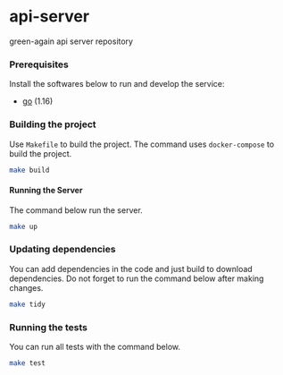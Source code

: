 # api-server
green-again api server repository

### Prerequisites
Install the softwares below to run and develop the service:
- [go](https://golang.org/) (1.16)

### Building the project
Use `Makefile` to build the project. The command uses `docker-compose` to build the project.
```bash
make build
```

#### Running the Server
The command below run the server.
```bash
make up
```
### Updating dependencies
You can add dependencies in the code and just build to download dependencies. Do not
forget to run the command below after making changes.
```bash
make tidy
```

### Running the tests
You can run all tests with the command below.
```bash
make test
```
